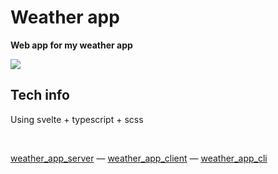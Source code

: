 # Weather app

**Web app for my weather app**

[![](https://tokei.rs/b1/github/MichalUSER/weather_app?category=files)](https://github.com/MichalUSER/weather_app)

## Tech info

Using svelte + typescript + scss

<br>

<div align="left">

[weather_app_server](https://github.com/MichalUSER/weather_app_server)
— [weather_app_client](https://github.com/MichalUSER/weather_app_client)
— [weather_app_cli](https://github.com/MichalUSER/weather_app_cli)

</div>
